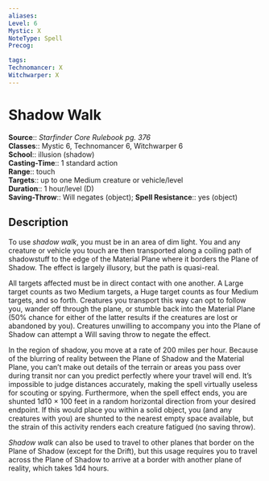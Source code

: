```yaml
---
aliases: 
Level: 6
Mystic: X
NoteType: Spell
Precog: 

tags: 
Technomancer: X
Witchwarper: X
---
```


# Shadow Walk

**Source**:: _Starfinder Core Rulebook pg. 376_  
**Classes**:: Mystic 6, Technomancer 6, Witchwarper 6  
**School**:: illusion (shadow)  
**Casting-Time**:: 1 standard action  
**Range**:: touch  
**Targets**:: up to one Medium creature or vehicle/level  
**Duration**:: 1 hour/level (D)  
**Saving-Throw**:: Will negates (object);
**Spell Resistance**:: yes (object)

## Description

To use _shadow walk_, you must be in an area of dim light. You and any creature or vehicle you touch are then transported along a coiling path of shadowstuff to the edge of the Material Plane where it borders the Plane of Shadow. The effect is largely illusory, but the path is quasi-real.

All targets affected must be in direct contact with one another. A Large target counts as two Medium targets, a Huge target counts as four Medium targets, and so forth. Creatures you transport this way can opt to follow you, wander off through the plane, or stumble back into the Material Plane (50% chance for either of the latter results if the creatures are lost or abandoned by you). Creatures unwilling to accompany you into the Plane of Shadow can attempt a Will saving throw to negate the effect.

In the region of shadow, you move at a rate of 200 miles per hour. Because of the blurring of reality between the Plane of Shadow and the Material Plane, you can’t make out details of the terrain or areas you pass over during transit nor can you predict perfectly where your travel will end. It’s impossible to judge distances accurately, making the spell virtually useless for scouting or spying. Furthermore, when the spell effect ends, you are shunted 1d10 × 100 feet in a random horizontal direction from your desired endpoint. If this would place you within a solid object, you (and any creatures with you) are shunted to the nearest empty space available, but the strain of this activity renders each creature fatigued (no saving throw).

_Shadow walk_ can also be used to travel to other planes that border on the Plane of Shadow (except for the Drift), but this usage requires you to travel across the Plane of Shadow to arrive at a border with another plane of reality, which takes 1d4 hours.
